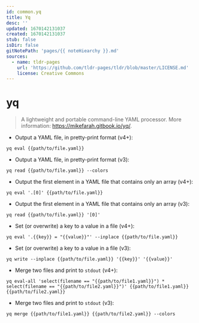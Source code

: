 ```yaml
---
id: common.yq
title: Yq
desc: ''
updated: 1670142131037
created: 1670142131037
stub: false
isDir: false
gitNotePath: 'pages/{{ noteHiearchy }}.md'
sources:
  - name: tldr-pages
    url: 'https://github.com/tldr-pages/tldr/blob/master/LICENSE.md'
    license: Creative Commons
---
```

# yq

> A lightweight and portable command-line YAML processor.
> More information: <https://mikefarah.gitbook.io/yq/>.

- Output a YAML file, in pretty-print format (v4+):

`yq eval {{path/to/file.yaml}}`

- Output a YAML file, in pretty-print format (v3):

`yq read {{path/to/file.yaml}} --colors`

- Output the first element in a YAML file that contains only an array (v4+):

`yq eval '.[0]' {{path/to/file.yaml}}`

- Output the first element in a YAML file that contains only an array (v3):

`yq read {{path/to/file.yaml}} '[0]'`

- Set (or overwrite) a key to a value in a file (v4+):

`yq eval '.{{key}} = "{{value}}"' --inplace {{path/to/file.yaml}}`

- Set (or overwrite) a key to a value in a file (v3):

`yq write --inplace {{path/to/file.yaml}} '{{key}}' '{{value}}'`

- Merge two files and print to `stdout` (v4+):

`yq eval-all 'select(filename == "{{path/to/file1.yaml}}") * select(filename == "{{path/to/file2.yaml}}")' {{path/to/file1.yaml}} {{path/to/file2.yaml}}`

- Merge two files and print to `stdout` (v3):

`yq merge {{path/to/file1.yaml}} {{path/to/file2.yaml}} --colors`

